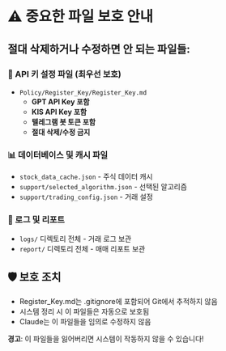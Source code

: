 # ⚠️ 중요한 파일 보호 안내

## 절대 삭제하거나 수정하면 안 되는 파일들:

### 🔑 API 키 설정 파일 (최우선 보호)
- `Policy/Register_Key/Register_Key.md` 
  - **GPT API Key 포함**
  - **KIS API Key 포함** 
  - **텔레그램 봇 토큰 포함**
  - **절대 삭제/수정 금지**

### 📊 데이터베이스 및 캐시 파일
- `stock_data_cache.json` - 주식 데이터 캐시
- `support/selected_algorithm.json` - 선택된 알고리즘
- `support/trading_config.json` - 거래 설정

### 📝 로그 및 리포트
- `logs/` 디렉토리 전체 - 거래 로그 보관
- `report/` 디렉토리 전체 - 매매 리포트 보관

## 🛡️ 보호 조치
- Register_Key.md는 .gitignore에 포함되어 Git에서 추적하지 않음
- 시스템 정리 시 이 파일들은 자동으로 보호됨
- Claude는 이 파일들을 임의로 수정하지 않음

**경고**: 이 파일들을 잃어버리면 시스템이 작동하지 않을 수 있습니다!